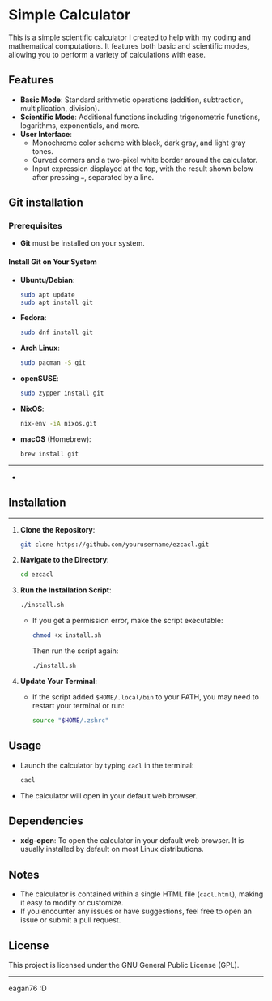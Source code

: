 # Simple Calculator

This is a simple scientific calculator I created to help with my coding and mathematical computations. It features both basic and scientific modes, allowing you to perform a variety of calculations with ease.

## Features

- **Basic Mode**: Standard arithmetic operations (addition, subtraction, multiplication, division).
- **Scientific Mode**: Additional functions including trigonometric functions, logarithms, exponentials, and more.
- **User Interface**:
  - Monochrome color scheme with black, dark gray, and light gray tones.
  - Curved corners and a two-pixel white border around the calculator.
  - Input expression displayed at the top, with the result shown below after pressing `=`, separated by a line.

## Git installation

### Prerequisites

- **Git** must be installed on your system.

#### Install Git on Your System

- **Ubuntu/Debian**:

  ```bash
  sudo apt update
  sudo apt install git
  ```

- **Fedora**:

  ```bash
  sudo dnf install git
  ```

- **Arch Linux**:

  ```bash
  sudo pacman -S git
  ```

- **openSUSE**:

  ```bash
  sudo zypper install git
  ```

- **NixOS**:

  ```bash
  nix-env -iA nixos.git
  ```

- **macOS** (Homebrew):

  ```bash
  brew install git
  ```

-------------------------------
-
Installation
-
-------------------------------


1. **Clone the Repository**:

   ```bash
   git clone https://github.com/yourusername/ezcacl.git
   ```

2. **Navigate to the Directory**:

   ```bash
   cd ezcacl
   ```

3. **Run the Installation Script**:

   ```bash
   ./install.sh
   ```

   - If you get a permission error, make the script executable:

     ```bash
     chmod +x install.sh
     ```

     Then run the script again:

     ```bash
     ./install.sh
     ```

4. **Update Your Terminal**:

   - If the script added `$HOME/.local/bin` to your PATH, you may need to restart your terminal or run:

     ```bash
     source "$HOME/.zshrc"
     ```

## Usage

- Launch the calculator by typing `cacl` in the terminal:

  ```bash
  cacl
  ```

- The calculator will open in your default web browser.

## Dependencies

- **xdg-open**: To open the calculator in your default web browser. It is usually installed by default on most Linux distributions.

## Notes

- The calculator is contained within a single HTML file (`cacl.html`), making it easy to modify or customize.
- If you encounter any issues or have suggestions, feel free to open an issue or submit a pull request.

## License

This project is licensed under the GNU General Public License (GPL).

---
eagan76 :D
